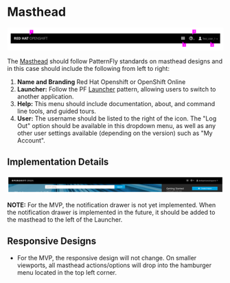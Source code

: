 # Masthead

![Masthead](img/OS-masthead-02.png)  

The [Masthead](http://www.patternfly.org/pattern-library/application-framework/masthead/#/design) should follow PatternFly standards on masthead designs and in this case should include the following from left to right:
  1. **Name and Branding** Red Hat Openshift or OpenShift Online
  2. **Launcher:** Follow the PF [Launcher](http://www.patternfly.org/pattern-library/application-framework/launcher/#/design) pattern, allowing users to switch to another application.
  3. **Help:** This menu should include documentation, about, and command line tools, and guided tours.
  4. **User:** The username should be listed to the right of the icon. The "Log Out" option should be available in this dropdown menu, as well as any other user settings available (depending on the version) such as "My Account".

## Implementation Details

![Full Masthead](img/OpenShift-Navbar-Black.png)

**NOTE:** For the MVP, the notification drawer is not yet implemented. When the notification drawer is implemented in the future, it should be added to the masthead to the left of the Launcher.

## Responsive Designs
- For the MVP, the responsive design will not change. On smaller viewports, all masthead actions/options will drop into the hamburger menu located in the top left corner.
